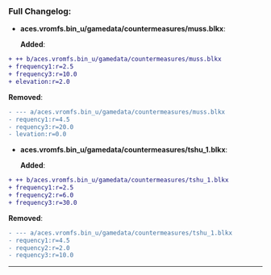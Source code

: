 ### Full Changelog:

- **aces.vromfs.bin_u/gamedata/countermeasures/muss.blkx**:

  **Added**:
```diff
+ ++ b/aces.vromfs.bin_u/gamedata/countermeasures/muss.blkx
+ frequency1:r=2.5
+ frequency3:r=10.0
+ elevation:r=2.0
```

  **Removed**:
```diff
- --- a/aces.vromfs.bin_u/gamedata/countermeasures/muss.blkx
- requency1:r=4.5
- requency3:r=20.0
- levation:r=0.0
```


- **aces.vromfs.bin_u/gamedata/countermeasures/tshu_1.blkx**:

  **Added**:
```diff
+ ++ b/aces.vromfs.bin_u/gamedata/countermeasures/tshu_1.blkx
+ frequency1:r=2.5
+ frequency2:r=6.0
+ frequency3:r=30.0
```

  **Removed**:
```diff
- --- a/aces.vromfs.bin_u/gamedata/countermeasures/tshu_1.blkx
- requency1:r=4.5
- requency2:r=2.0
- requency3:r=10.0
```


---
